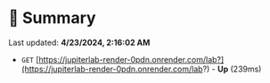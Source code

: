 # 📖 Summary
Last updated: **4/23/2024, 2:16:02 AM**

- `GET` [https://jupiterlab-render-0pdn.onrender.com/lab?](https://jupiterlab-render-0pdn.onrender.com/lab?) - **Up** (239ms)
